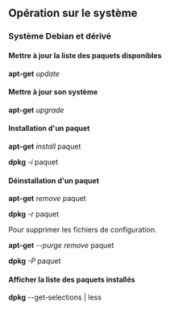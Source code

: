 ## Opération sur le système
### Système **Debian** et dérivé
#### Mettre à jour la liste des paquets disponibles

**apt-get** *update*

#### Mettre à jour son système

**apt-get** *upgrade*

#### Installation d'un paquet

**apt-get** *install* paquet

**dpkg** *-i* paquet

#### Déinstallation d'un paquet

**apt-get** *remove* paquet

**dpkg** *-r* paquet

Pour supprimer les fichiers de configuration.

**apt-get** *--purge remove* paquet

**dpkg** *-P* paquet

#### Afficher la liste des paquets installés

**dpkg** --get-selections | less
